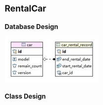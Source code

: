# RentalCar
## Database Design
![image](https://github.com/zzzjjjsss/RentalCar/blob/master/document/images/er.jpg)

## Class Design
